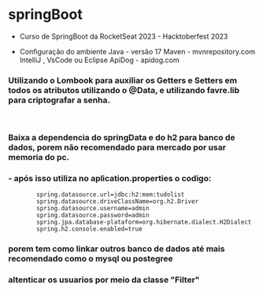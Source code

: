 # springBoot
- Curso de SpringBoot da RocketSeat 2023 - Hacktoberfest 2023

- Configuração do ambiente Java - versão 17 Maven - mvnrepository.com IntelliJ , VsCode ou Eclipse ApiDog - apidog.com


### Utilizando o Lombook para auxiliar os Getters e Setters em todos os atributos utilizando o @Data, e utilizando favre.lib para criptografar a senha.

<br>

### Baixa a dependencia do springData e do h2 para banco de dados, porem não recomendado para mercado por usar memoria do pc.
	
### - após isso utiliza no aplication.properties o codigo:
			spring.datasource.url=jdbc:h2:mem:tudolist
			spring.datasource.driveClassName=org.h2.Driver
			spring.datasource.username=admin
			spring.datasource.password=admin
			spring.jpa.database-plataform=org.hibernate.dialect.H2Dialect
			spring.h2.console.enabled=true

### porem tem como linkar outros banco de dados até mais recomendado como o mysql ou postegree

### altenticar os usuarios por meio da classe "Filter"
